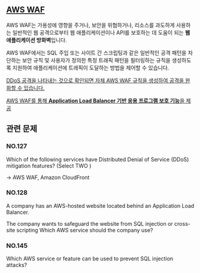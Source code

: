 ## [AWS WAF](https://aws.amazon.com/ko/waf/)

AWS WAF는 가용성에 영향을 주거나, 보안을 위협하거나, 리소스를 과도하게 사용하는 일반적인 웹 공격으로부터 웹 애플리케이션이나 API를 보호하는 데 도움이 되는 **웹 애플리케이션 방화벽**입니다.

AWS WAF에서는 SQL 주입 또는 사이트 간 스크립팅과 같은 일반적인 공격 패턴을 차단하는 보안 규칙 및 사용자가 정의한 특정 트래픽 패턴을 필터링하는 규칙을 생성하도록 지원하여 애플리케이션에 트래픽이 도달하는 방법을 제어할 수 있습니다.

[DDoS 공격을 나타내는 것으로 확인되면 자체 AWS WAF 규칙을 생성하여 공격을 완화할 수 있습니다.](https://docs.aws.amazon.com/ko_kr/waf/latest/developerguide/ddos-responding.html)

[AWS WAF를 통해 **Application Load Balancer 기반 응용 프로그램 보호 기능**을 제공](https://aws.amazon.com/ko/blogs/korea/aws-web-application-firewall-waf-for-application-load-balancers/)

## 관련 문제

### NO.127 

Which of the following services have Distributed Denial of Service (DDoS) mitigation features? (Select TWO )

-> AWS WAF, Amazon CloudFront

### NO.128 
A company has an AWS-hosted website located behind an Application Load Balancer. 

The company wants to safeguard the website from SQL injection or cross-site scripting Which AWS service should the company use?

### NO.145 

Which AWS service or feature can be used to prevent SQL injection attacks?

